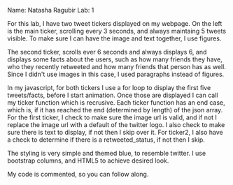 Name: Natasha Ragubir
Lab: 1

For this lab, I have two tweet tickers displayed on my webpage. On the left is the main ticker, scrolling every 3 seconds, and always maintaing 5 tweets visible. To make sure I can have the image and text together, I use figures.

The second ticker, scrolls ever 6 seconds and always displays 6, and displays some facts about the users, such as how many friends they have, who they recently retweeted and how many friends that person has as well. Since I didn't use images in this case, I used paragraphs instead of figures. 

In my javascript, for both tickers I use a for loop to display the first five tweets/facts, before I start animation. Once those are displayed I can call my ticker function which is recrusive. Each ticker function has an end case, which is, if it has reached the end (determined by length) of the json array. For the first ticker, I check to make sure the image url is valid, and if not I replace the image url with a default of the twitter logo. I also check to make sure there is text to display, if not then I skip over it. For ticker2, I also have a check to determine if there is a retweeted_status, if not then I skip. 

The styling is very simple and themed blue, to resemble twitter. I use bootstrap columns, and HTML5 to achieve desired look. 

My code is commented, so you can follow along.
